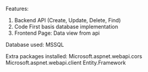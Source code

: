 Features:
1. Backend API (Create, Update, Delete, Find)
2. Code First basis database implementation
3. Frontend Page: Data view from api

Database used: MSSQL

Extra packages installed: Microsoft.aspnet.webapi.cors Microsoft.aspnet.webapi.client Entity.Framework
